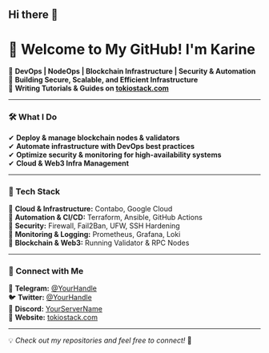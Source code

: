 ## Hi there 👋

# 👋 Welcome to My GitHub! I'm Karine

🚀 **DevOps | NodeOps | Blockchain Infrastructure | Security & Automation**  
🔧 **Building Secure, Scalable, and Efficient Infrastructure**  
📝 **Writing Tutorials & Guides on [tokiostack.com](https://tokiostack.com)**  

---

### **🛠️ What I Do**
✔ **Deploy & manage blockchain nodes & validators**  
✔ **Automate infrastructure with DevOps best practices**  
✔ **Optimize security & monitoring for high-availability systems**  
✔ **Cloud & Web3 Infra Management**  

---

### **🔹 Tech Stack**
🔹 **Cloud & Infrastructure:** Contabo, Google Cloud  
🔹 **Automation & CI/CD:** Terraform, Ansible, GitHub Actions  
🔹 **Security:** Firewall, Fail2Ban, UFW, SSH Hardening  
🔹 **Monitoring & Logging:** Prometheus, Grafana, Loki  
🔹 **Blockchain & Web3:** Running Validator & RPC Nodes  

---

### **📡 Connect with Me**
💬 **Telegram:** [@YourHandle](https://t.me/YourHandle)  
🐦 **Twitter:** [@YourHandle ](https://twitter.com/YourHandle)  
📢 **Discord:** [YourServerName](https://discord.gg/YourInvite)  
📜 **Website:** [tokiostack.com](https://tokiostack.com)  

---

💡 *Check out my repositories and feel free to connect!* 🚀
